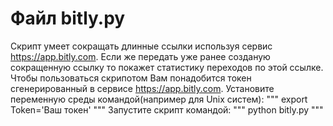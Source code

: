 # Файл bitly.py 

Скрипт умеет сокращать длинные ссылки используя сервис https://app.bitly.com. Если же передать уже ранее созданую сокращенную ссылку то покажет статистику переходов по этой ссылке.
Чтобы пользоваться скрипотом Вам понадобится токен сгенерированный в сервисе https://app.bitly.com. Установите переменную среды командой(например для Unix систем):
"""
export Token='Ваш токен'
"""
Запустите скрипт командой:
"""
python bitly.py
"""

